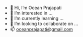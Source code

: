 - 👋 Hi, I’m Ocean Prajapati
- 👀 I’m interested in ...
- 🌱 I’m currently learning ...
- 💞️ I’m looking to collaborate on ...
- 📫 oceanprajapati@gmail.com

<!---
ocean38/ocean38 is a ✨ special ✨ repository because its `README.md` (this file) appears on your GitHub profile.
You can click the Preview link to take a look at your changes.
--->
